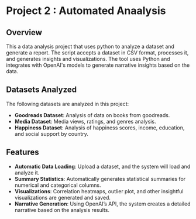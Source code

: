 # Project 2 : Automated Anaalysis
## Overview
This a data analysis project that uses python to analyze a dataset and generate a report. The script accepts a dataset in CSV format, processes it, and generates insights and visualizations. The tool uses Python and integrates with OpenAI's models to generate narrative insights based on the data.

## Datasets Analyzed
The following datasets are analyzed in this project:
- **Goodreads Dataset**: Analysis of data on books from goodreads.
- **Media Dataset**: Media views, ratings, and genres analysis.
- **Happiness Dataset**: Analysis of happiness scores, income, education, and social support by country.

## Features
- **Automatic Data Loading**: Upload a dataset, and the system will load and analyze it.
- **Summary Statistics**: Automatically generates statistical summaries for numerical and categorical columns.
- **Visualizations**: Correlation heatmaps, outlier plot, and other insightful visualizations are generated and saved.
- **Narrative Generation**: Using OpenAI’s API, the system creates a detailed narrative based on the analysis results.


